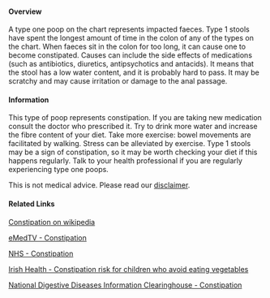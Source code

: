 
#### Overview

A type one poop on the chart represents impacted faeces. Type 1 stools have spent the longest amount of time in the colon of any of the types on the chart. When faeces sit in the colon for too long, it can cause one to become constipated. Causes can include the side effects of medications (such as antibiotics, diuretics, antipsychotics and antacids). It means that the stool has a low water content, and it is probably hard to pass. It may be scratchy and may cause irritation or damage to the anal passage.

#### Information

This type of poop represents constipation. If you are taking new medication consult the doctor who prescribed it. Try to drink more water and increase the fibre content of your diet. Take more exercise: bowel movements are facilitated by walking. Stress can be alleviated by exercise. Type 1 stools may be a sign of constipation, so it may be worth checking your diet if this happens regularly. Talk to your health professional if you are regularly experiencing type one poops.

This is not medical advice. Please read our [disclaimer](https://bristolstoolchart.net/disclaimer "Disclaimer").

#### Related Links

[Constipation on wikipedia](https://en.wikipedia.org/wiki/Constipation "Constipation on wikipedia")

[eMedTV - Constipation](http://constipation.emedtv.com/constipation/constipation.html)  
  
[NHS - Constipation](http://www.nhs.uk/Conditions/Constipation/Pages/Introduction.aspx)  
  
[Irish Health - Constipation risk for children who avoid eating vegetables](http://www.irishhealth.com/article.html?id=18356)  
  
[National Digestive Diseases Information Clearinghouse - Constipation](http://digestive.niddk.nih.gov/ddiseases/pubs/constipation/)
